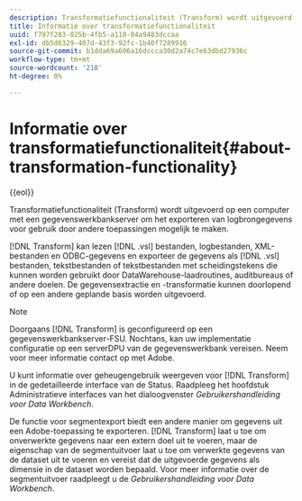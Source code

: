 ```yaml
---
description: Transformatiefunctionaliteit (Transform) wordt uitgevoerd op een computer met een gegevenswerkbankserver om het exporteren van logbrongegevens voor gebruik door andere toepassingen mogelijk te maken.
title: Informatie over transformatiefunctionaliteit
uuid: f797f283-025b-4fb5-a110-84a9483dccaa
exl-id: db5d6329-407d-43f3-92fc-1b40f7289916
source-git-commit: b1dda69a606a16dccca30d2a74c7e63dbd27936c
workflow-type: tm+mt
source-wordcount: '218'
ht-degree: 0%

---
```


# Informatie over transformatiefunctionaliteit{#about-transformation-functionality}

{{eol}}

Transformatiefunctionaliteit (Transform) wordt uitgevoerd op een computer met een gegevenswerkbankserver om het exporteren van logbrongegevens voor gebruik door andere toepassingen mogelijk te maken.

[!DNL Transform] kan lezen [!DNL .vsl] bestanden, logbestanden, XML-bestanden en ODBC-gegevens en exporteer de gegevens als [!DNL .vsl] bestanden, tekstbestanden of tekstbestanden met scheidingstekens die kunnen worden gebruikt door DataWarehouse-laadroutines, auditbureaus of andere doelen. De gegevensextractie en -transformatie kunnen doorlopend of op een andere geplande basis worden uitgevoerd.

>[!NOTE]
>
>Doorgaans [!DNL Transform] is geconfigureerd op een gegevenswerkbankserver-FSU. Nochtans, kan uw implementatie configuratie op een serverDPU van de gegevenswerkbank vereisen. Neem voor meer informatie contact op met Adobe.

U kunt informatie over geheugengebruik weergeven voor [!DNL Transform] in de gedetailleerde interface van de Status. Raadpleeg het hoofdstuk Administratieve interfaces van het dialoogvenster *Gebruikershandleiding voor Data Workbench*.

De functie voor segmentexport biedt een andere manier om gegevens uit een Adobe-toepassing te exporteren. [!DNL Transform] laat u toe om onverwerkte gegevens naar een extern doel uit te voeren, maar de eigenschap van de segmentuitvoer laat u toe om verwerkte gegevens van de dataset uit te voeren en vereist dat de uitgevoerde gegevens als dimensie in de dataset worden bepaald. Voor meer informatie over de segmentuitvoer raadpleegt u de *Gebruikershandleiding voor Data Workbench*.

